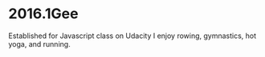 # 2016.1Gee
Established for Javascript class on Udacity
I enjoy rowing, gymnastics, hot yoga, and running.
